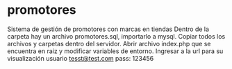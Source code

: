 # promotores
Sistema de gestión de promotores con marcas en tiendas
Dentro de la carpeta hay un archivo promotores.sql, importarlo a mysql.
Copiar todos los archivos y carpetas dentro del servidor.
Abrir archivo index.php que se encuentra en raiz y modificar variables de entorno.
Ingresar a la url para su visualización 
usuario tesst@test.com pass: 123456

